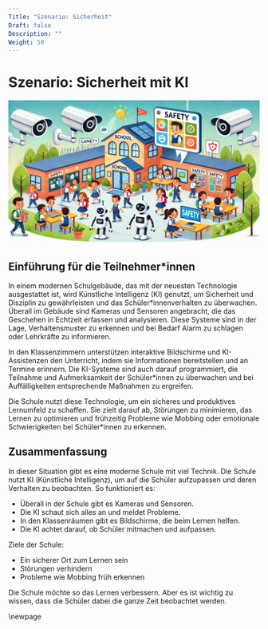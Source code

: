 ```yaml
---
Title: "Szenario: Sicherheit"
Draft: false
Description: ""
Weight: 50
---
```


# Szenario: Sicherheit mit KI


![Szenario Lernassistenz](Szenario-Sicherheit.jpeg)


## Einführung für die Teilnehmer\*innen

In einem modernen Schulgebäude, das mit der neuesten Technologie ausgestattet ist, wird Künstliche Intelligenz (KI) genutzt, um Sicherheit und Disziplin zu gewährleisten und das Schüler\*innenverhalten zu überwachen. Überall im Gebäude sind Kameras und Sensoren angebracht, die das Geschehen in Echtzeit erfassen und analysieren. Diese Systeme sind in der Lage, Verhaltensmuster zu erkennen und bei Bedarf Alarm zu schlagen oder Lehrkräfte zu informieren.

In den Klassenzimmern unterstützen interaktive Bildschirme und KI-Assistenzen den Unterricht, indem sie Informationen bereitstellen und an Termine erinnern. Die KI-Systeme sind auch darauf programmiert, die Teilnahme und Aufmerksamkeit der Schüler\*innen zu überwachen und bei Auffälligkeiten entsprechende Maßnahmen zu ergreifen.

Die Schule nutzt diese Technologie, um ein sicheres und produktives Lernumfeld zu schaffen. Sie zielt darauf ab, Störungen zu minimieren, das Lernen zu optimieren und frühzeitig Probleme wie Mobbing oder emotionale Schwierigkeiten bei Schüler\*innen zu erkennen.

## Zusammenfassung

In dieser Situation gibt es eine moderne Schule mit viel Technik. Die Schule nutzt KI (Künstliche Intelligenz), um auf die Schüler aufzupassen und deren Verhalten zu beobachten.
So funktioniert es:

- Überall in der Schule gibt es Kameras und Sensoren.
- Die KI schaut sich alles an und meldet Probleme.
- In den Klassenräumen gibt es Bildschirme, die beim Lernen helfen.
- Die KI achtet darauf, ob Schüler mitmachen und aufpassen.

Ziele der Schule:

- Ein sicherer Ort zum Lernen sein
- Störungen verhindern
- Probleme wie Mobbing früh erkennen

Die Schule möchte so das Lernen verbessern. Aber es ist wichtig zu wissen, dass die Schüler dabei die ganze Zeit beobachtet werden.


\newpage
